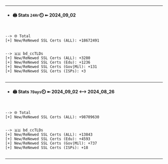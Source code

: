 

---
- #### 🖨️ **Stats** `24Hr`⏲️ ➼ 2024_09_02
```console


--> 🌐 Total
[+] New/ReNewed SSL Certs (ALL): +18672491


--> 🇧🇩 bd_ccTLDs
[+] New/ReNewed SSL Certs (ALL): +3280
[+] New/ReNewed SSL Certs (Edu): +1236
[+] New/ReNewed SSL Certs (Gov|Mil): +131
[+] New/ReNewed SSL Certs (ISPs): +3


```

---
- #### 🖨️ **Stats** `7Days`⏲️ ➼ 2024_09_02 <--> 2024_08_26
```console


--> 🌐 Total
[+] New/ReNewed SSL Certs (ALL): +98709630


--> 🇧🇩 bd_ccTLDs
[+] New/ReNewed SSL Certs (ALL): +13843
[+] New/ReNewed SSL Certs (Edu): +4593
[+] New/ReNewed SSL Certs (Gov|Mil): +737
[+] New/ReNewed SSL Certs (ISPs): +18


```

---

